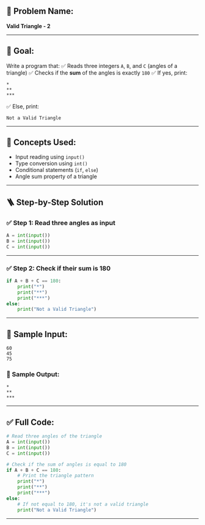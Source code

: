 
## 🧩 **Problem Name:**

**Valid Triangle - 2**

---

## 🎯 **Goal:**

Write a program that:
✅ Reads three integers `A`, `B`, and `C` (angles of a triangle)
✅ Checks if the **sum** of the angles is exactly `180`
✅ If yes, print:

```
*  
**  
***  
```

✅ Else, print:

```
Not a Valid Triangle
```

---

## 🧠 **Concepts Used:**

* Input reading using `input()`
* Type conversion using `int()`
* Conditional statements (`if`, `else`)
* Angle sum property of a triangle

---

## 🪜 **Step-by-Step Solution**

### ✅ Step 1: Read three angles as input

```python
A = int(input())
B = int(input())
C = int(input())
```

---

### ✅ Step 2: Check if their sum is 180

```python
if A + B + C == 180:
    print("*")
    print("**")
    print("***")
else:
    print("Not a Valid Triangle")
```

---

## 🧪 Sample Input:

```
60  
45  
75
```

### 🧾 Sample Output:

```
*  
**  
***
```

---

## ✅ Full Code:

```python
# Read three angles of the triangle
A = int(input())
B = int(input())
C = int(input())

# Check if the sum of angles is equal to 180
if A + B + C == 180:
    # Print the triangle pattern
    print("*")
    print("**")
    print("***")
else:
    # If not equal to 180, it's not a valid triangle
    print("Not a Valid Triangle")
```

---

